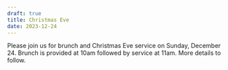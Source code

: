 ```yaml
---
draft: true
title: Christmas Eve
date: 2023-12-24
---
```

Please join us for brunch and Christmas Eve service on Sunday, December 24. Brunch is provided at 10am followed by service at 11am. More details to follow.
